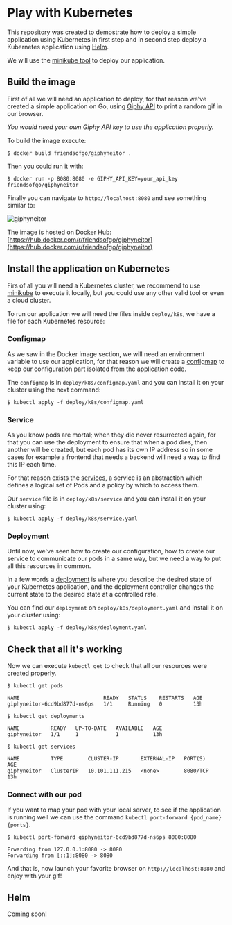 # Play with Kubernetes
This repository was created to demostrate how to deploy a simple application using Kubernetes in first step and
in second step deploy a Kubernetes application using [Helm](https://helm.sh/).

We will use the [minikube tool](https://kubernetes.io/docs/tasks/tools/install-minikube/) to deploy our application.

## Build the image

First of all we will need an application to deploy, for that reason we've created a simple application on Go, using
[Giphy API](https://developers.giphy.com/) to print a random gif in our browser.

*You would need your own Giphy API key to use the application properly.*

To build the image execute:

```
$ docker build friendsofgo/giphyneitor .
```

Then you could run it with:

```
$ docker run -p 8080:8080 -e GIPHY_API_KEY=your_api_key friendsofgo/giphyneitor
```

Finally you can navigate to `http://localhost:8080` and see something similar to:

![giphyneitor](https://res.cloudinary.com/fogo/image/upload/c_scale,w_500/v1589566547/fogo/blog/giphyneitor_mood.png)

The image is hosted on Docker Hub: [https://hub.docker.com/r/friendsofgo/giphyneitor](https://hub.docker.com/r/friendsofgo/giphyneitor)

## Install the application on Kubernetes

Firs of all you will need a Kubernetes cluster, we recommend to use [minikube](https://kubernetes.io/docs/tasks/tools/install-minikube/) to execute it locally, but you could use
any other valid tool or even a cloud cluster.

To run our application we will need the files inside `deploy/k8s`, we have a file for each Kubernetes resource:

### Configmap

As we saw in the Docker image section, we will need an environment variable to use our application, for that reason we will create
a [configmap](https://kubernetes.io/docs/concepts/configuration/configmap/) to keep our configuration part isolated from the application code.

The `configmap` is in `deploy/k8s/configmap.yaml` and you can install it on your cluster using the next command:

```
$ kubectl apply -f deploy/k8s/configmap.yaml
```

### Service

As you know pods are mortal; when they die never resurrected again, for that you can use the deployment to ensure that
when a pod dies, then another will be created, but each pod has its own IP address so in some cases for example a frontend that needs a backend
will need a way to find this IP each time.

For that reason exists the [services](https://kubernetes.io/docs/concepts/services-networking/service/), a service is an abstraction which defines a logical set of Pods and a policy by which to access them.

Our `service` file is in `deploy/k8s/service` and you can install it on your cluster using:

```
$ kubectl apply -f deploy/k8s/service.yaml
```

### Deployment

Until now, we've seen how to create our configuration, how to create our service to communicate our pods in a same way, but 
we need a way to put all this resources in common.

In a few words a [deployment](https://kubernetes.io/docs/concepts/workloads/controllers/deployment/) is where you describe the desired state of your Kubernetes application, and
the deployment controller changes the current state to the desired state at a controlled rate.

You can find our `deployment` on `deploy/k8s/deployment.yaml` and install it on your cluster using:

```
$ kubectl apply -f deploy/k8s/deployment.yaml
```

## Check that all it's working

Now we can execute `kubectl get` to check that all our resources were created properly.

```
$ kubectl get pods

NAME                           READY   STATUS    RESTARTS   AGE
giphyneitor-6cd9bd877d-ns6ps   1/1     Running   0          13h
```

```
$ kubectl get deployments

NAME          READY   UP-TO-DATE   AVAILABLE   AGE
giphyneitor   1/1     1            1           13h
```

```
$ kubectl get services

NAME          TYPE        CLUSTER-IP       EXTERNAL-IP   PORT(S)    AGE
giphyneitor   ClusterIP   10.101.111.215   <none>        8080/TCP   13h
```

### Connect with our pod

If you want to map your pod with your local server, to see if the application is running well
we can use the command `kubectl port-forward {pod_name} {ports}`.

```
$ kubectl port-forward giphyneitor-6cd9bd877d-ns6ps 8080:8080

Frwarding from 127.0.0.1:8080 -> 8080
Forwarding from [::1]:8080 -> 8080
```

And that is, now launch your favorite browser on `http://localhost:8080` and enjoy with your gif!

## Helm

Coming soon!
